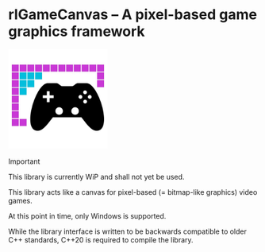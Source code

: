 # rlGameCanvas – A pixel-based game graphics framework
<img alt="rlGameCanvas Logo" src="res/logo.jpg" width="200px">

> [!IMPORTANT]
> This library is currently WiP and shall not yet be used.

This library acts like a canvas for pixel-based (= bitmap-like graphics) video games.

At this point in time, only Windows is supported.

While the library interface is written to be backwards compatible to older C++ standards, C++20 is
required to compile the library.
